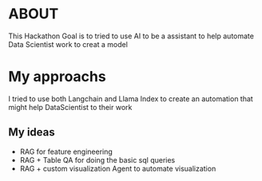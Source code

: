 # ABOUT
This Hackathon Goal is to tried to use AI to be a assistant to help automate Data Scientist work to creat a model 

# My approachs
I tried to use both Langchain and Llama Index to create an automation that might help DataScientist to their work
## My ideas
- RAG for feature engineering
- RAG + Table QA for doing the basic sql queries
- RAG + custom visualization Agent to automate visualization

